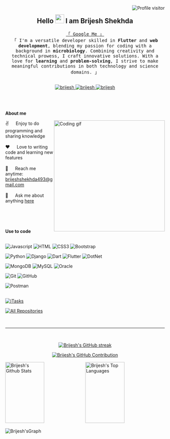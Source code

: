 <a href="https://komarev.com/ghpvc/?username=Brijesh-103">
  <img align="right" src="https://komarev.com/ghpvc/?username=Brijesh-103&label=Visitors&color=0e75b6&style=flat" alt="Profile visitor" />
</a>
<h2 align="center">
  Hello <img src="https://media.giphy.com/media/hvRJCLFzcasrR4ia7z/giphy.gif" width="28"> I am Brijesh Shekhda 
  
</h2>
<!--
<p align="center">
  <a href="https://github.com/alsiam"><img src="https://readme-typing-svg.herokuapp.com/?lines=Self%20Taught%20Programmer;Front%20End%20Developer;1.5%2B%20years%20of%20coding%20experience;Always%20learning%20new%20things&center=true&width=380&height=45"></a>
</p>
-->
<p align="center"> 
  <samp>
    <a href="https://www.google.com/search?q=Brijesh Shekhda">「 Google Me 」</a>
    <br>
    「 I'm a versatile developer skilled in<b> Flutter</b> and <b> web development</b>, blending my passion for coding with a background in <b>microbiology</b>. Combining creativity and technical prowess, I craft innovative solutions. With a love for <b>learning</b> and <b>problem-solving</b>, I strive to make meaningful contributions in both technology and science domains. 」
    <br>
    <br>
  </samp>
</p>
<p align="center">
 <a href="https://brijesh-103.github.io/CodeCraft/" target="blank">
  <img src="https://img.shields.io/badge/Website-DC143C?style=for-the-badge&logo=medium&logoColor=white" alt="brijesh" />
 </a>
 <a href="https://www.linkedin.com/in/brijesh-shekhda" target="_blank">
  <img src="https://img.shields.io/badge/LinkedIn-0077B5?style=for-the-badge&logo=linkedin&logoColor=white" alt="brijesh"/>
 </a>
 <a href="https://youtube.com/@vaishnav_ras_kirtan" target="_blank">
  <img src="https://img.shields.io/badge/Youtube-FF0000?style=for-the-badge&logo=youtube&logoColor=white" alt="brijesh" />
 </a> 
</p>
<br />
<br />
<br />
<b>About me</b>
 
<p>
 <img align="right" width="350" src="/assets/programmer.gif" alt="Coding gif" />
  
 ✌️ &emsp; Enjoy to do programming and sharing knowledge <br/><br/>
 ❤️ &emsp; Love to writing code and learning new features<br/><br/>
 📧 &emsp; Reach me anytime: brijeshshekhda493@gmail.com<br/><br/>
 💬 &emsp; Ask me about anything [here](https://github.com/Brijesh-103/Brijesh-103/issues)
</p>
<br/>
<br/>
<br/>

<b>Use to code</b>
<br/>
<br/>
<!--Designing Language-->
![Javascript](https://img.shields.io/badge/Javascript-F0DB4F?style=for-the-badge&labelColor=black&logo=javascript&logoColor=F0DB4F)
![HTML](https://img.shields.io/badge/HTML5-E34F26?style=for-the-badge&logo=html5&logoColor=white)
![CSS3](https://img.shields.io/badge/CSS3-1572B6?style=for-the-badge&logo=css3&logoColor=white)
![Bootstrap](https://img.shields.io/badge/Bootstrap-563D7C?style=for-the-badge&logo=bootstrap&logoColor=white)

<!--Programing Language & Framework-->

![Python](https://img.shields.io/badge/python-563D7C?style=for-the-badge&logo=python&logoColor=white)
![Django](https://img.shields.io/badge/Django-092E20?style=for-the-badge&logo=django&logoColor=white)
![Dart](https://img.shields.io/badge/dart-007ACC?style=for-the-badge&logo=dart&logoColor=white)
![Flutter](https://img.shields.io/badge/Flutter-42A5F5?style=for-the-badge&logo=flutter&logoColor=white)
![DotNet](https://img.shields.io/badge/Dotnet-512bd4?style=for-the-badge&logo=dotnet&logoColor=white)

<!--Database-->

![MongoDB](https://img.shields.io/badge/MongoDB-4EA94B?style=for-the-badge&logo=mongodb&logoColor=white)
![MySQL](https://img.shields.io/badge/MySQL-00758f?style=for-the-badge&logo=Mysql&logoColor=white)
![Oracle](https://img.shields.io/badge/oracle-f80000?style=for-the-badge&logo=oracle&logoColor=white)

<!--other-->

![Git](https://img.shields.io/badge/Git-F05032?style=for-the-badge&logo=git&logoColor=white)
![GitHub](https://img.shields.io/badge/GitHub-2b3137?style=for-the-badge&logo=github&logoColor=white)

<!--testing -->

![Postman](https://img.shields.io/badge/postman-ef5b25?style=for-the-badge&logo=postman&logoColor=white)
<br/>
<br/>


[![iTasks](https://github-readme-stats.vercel.app/api/pin/?username=Brijesh-103&repo=CodeCraft&border_color=7F3FBF&bg_color=0D1117&title_color=C9D1D9&text_color=8B949E&icon_color=7F3FBF)](https://github.com/Brijesh-103/CodeCraft)
<!--
[![iTasks](https://github-readme-stats.vercel.app/api/pin/?username=Brijesh-103&repo=Flutter_Project&border_color=7F3FBF&bg_color=0D1117&title_color=C9D1D9&text_color=8B949E&icon_color=7F3FBF)](https://github.com/Brijesh-103/Flutter_Project)
-->
<p align="left">
  <a href="https://github.com/Brijesh-103?tab=repositories" target="_blank"><img alt="All Repositories" title="All Repositories" src="https://img.shields.io/badge/-All%20Repos-2962FF?style=for-the-badge&logo=koding&logoColor=white"/></a>
</p>

<br/>
<hr/>
<br/>

<p align="center">
  <a href="https://github.com/Brijesh-103">
    <img src="https://github-readme-streak-stats.herokuapp.com/?user=Brijesh-103&theme=radical&border=7F3FBF&background=0D1117" alt="Brijesh's GitHub streak"/>
  </a>
</p>
<p align="center">
  <a href="https://github.com/Brijesh-103">
    <img src="https://github-profile-summary-cards.vercel.app/api/cards/profile-details?username=Brijesh-103&theme=radical" alt="Brijesh's GitHub Contribution"/>
  </a>
</p>
<a> 
    <a href="https://github.com/Brijesh-103"><img alt="Brijesh's Github Stats" src="https://denvercoder1-github-readme-stats.vercel.app/api?username=Brijesh-103&show_icons=true&count_private=true&theme=react&border_color=7F3FBF&bg_color=0D1117&title_color=F85D7F&icon_color=F8D866" height="192px" width="49.5%"/></a>
  <a href="https://github.com/Brijesh-103"><img alt="Brijesh's Top Languages" src="https://denvercoder1-github-readme-stats.vercel.app/api/top-langs/?username=Brijesh-103&langs_count=8&layout=compact&theme=react&border_color=7F3FBF&bg_color=0D1117&title_color=F85D7F&icon_color=F8D866" height="192px" width="49.5%"/></a>
  <br/>
</a>


![Brijesh'sGraph](https://github-readme-activity-graph.vercel.app/graph?username=Brijesh-103&custom_title=Brijesh's%20GitHub%20Activity%20Graph&bg_color=0D1117&color=7F3FBF&line=7F3FBF&point=7F3FBF&area_color=FFFFFF&title_color=FFFFFF&area=true)
